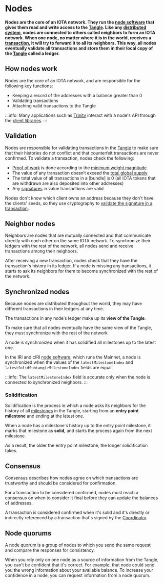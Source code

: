 # Nodes

**Nodes are the core of an IOTA network. They run the [node software](root://node-software/0.1/introduction/overview.md) that gives them read and write access to the [Tangle](../network/the-tangle.md). Like any [distributed system](https://en.wikipedia.org/wiki/Distributed_computing), nodes are connected to others called neighbors to form an IOTA network. When one node, no matter where it is in the world, receives a [transaction](../transactions/transactions.md), it will try to forward it to all its neighbors. This way, all nodes eventually validate all transactions and store them in their local copy of the [Tangle](../network/the-tangle.md) called a ledger.**

## How nodes work

Nodes are the core of an IOTA network, and are responsible for the following key functions:

- Keeping a record of the addresses with a balance greater than 0
- Validating transactions
- Attaching valid transactions to the Tangle

:::info:
Many applications such as [Trinity](root://wallets/0.1/trinity/introduction/overview.md) interact with a node's API through the [client libraries](root://client-libraries/0.1/introduction/overview.md).
:::

## Validation

Nodes are responsible for validating transactions in the [Tangle](../network/the-tangle.md) to make sure that their histories do not conflict and that counterfeit transactions are never confirmed. To validate a transaction, nodes check the following:

- [Proof of work](../transactions/proof-of-work.md) is done according to the [minimum weight magnitude](../network/minimum-weight-magnitude.md)
- The value of any transaction doesn’t exceed the [total global supply](../clients/token.md)
- The total value of all transactions in a [bundle] is 0 (all IOTA tokens that are withdrawn are also deposited into other addresses)
- Any [signatures](../clients/signatures.md) in value transactions are valid

Nodes don't know which client owns an address because they don't have the clients' seeds, so they use cryptography to [validate the signature in a transaction](../clients/signatures.md#how-nodes-validate-signatures).

## Neighbor nodes

Neighbors are nodes that are mutually connected and that communicate directly with each other on the same IOTA network. To synchronize their ledgers with the rest of the network, all nodes send and receive transactions among their neighbors.

After receiving a new transaction, nodes check that they have the transaction's history in its ledger. If a node is missing any transactions, it starts to ask its neighbors for them to become synchronized with the rest of the network.

## Synchronized nodes

Because nodes are distributed throughout the world, they may have different transactions in their ledgers at any time.

The transactions in any node's ledger make up its **view of the Tangle**.

To make sure that all nodes eventually have the same view of the Tangle, they must synchronize with the rest of the network.

A node is synchronized when it has solidified all milestones up to the latest one.

In the IRI and cIRI [node software](root://node-software/0.1/introduction/overview.md), which runs the Mainnet, a node is synchronized when the values of the  `latestMilestoneIndex` and `latestSolidSubtangleMilestoneIndex` fields are equal.

:::info:
The `latestMilestoneIndex` field is accurate only when the node is connected to synchronized neighbors.
:::

### Solidification

Solidification is the process in which a node asks its neighbors for the history of all [milestones](../network/the-coordinator.md#milestones) in the Tangle, starting from an **entry point milestone** and ending at the latest one.

When a node has a milestone's history up to the entry point milestone, it marks that milestone as **solid**, and starts the process again from the next milestone.

As a result, the older the entry point milestone, the longer solidification takes.

## Consensus

Consensus describes how nodes agree on which transactions are trustworthy and should be considered for confirmation.

For a transaction to be considered confirmed, nodes must reach a consensus on when to consider it final before they can update the balances of addresses.

A transaction is considered confirmed when it's solid and it's directly or indirectly referenced by a transaction that's signed by the [Coordinator](../network/the-coordinator.md).

## Node quorums

A node quorum is a group of nodes to which you send the same request and compare the responses for consistency.

When you rely only on one node as a source of information from the Tangle, you can't be confident that it's correct. For example, that node could send you the wrong information about your available balance. To increase your confidence in a node, you can request information from a node quorum.

